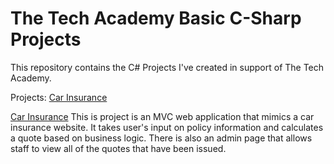 # The Tech Academy Basic C-Sharp Projects
 This repository contains the C# Projects I've created in support of The Tech Academy.
 
Projects: 
 [Car Insurance](https://github.com/CoderFrancis/The-Tech-Academy-Basic-C-Sharp-Projects/tree/main/CarInsurance)
 
 
 [Car Insurance](https://github.com/CoderFrancis/The-Tech-Academy-Basic-C-Sharp-Projects/tree/main/CarInsurance)
This is project is an MVC web application that mimics a car insurance website. It takes user's input on policy information and
calculates a quote based on business logic. There is also an admin page that allows staff to view all of the quotes that have been issued.
